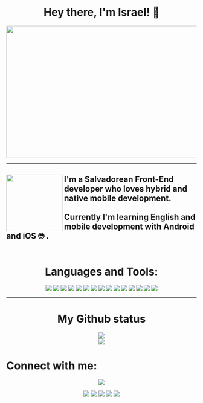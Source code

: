 
<div align="center">
  
  # Hey there, I'm Israel! 👋
  
  <img
    src="./gif.gif"
    width="600px"
    height="350px"
  />
  
  <hr />
  
  <div align="left">
    <img width="150" height="150" align="left" src="https://media.tenor.com/images/192d331a71371d9356cb84d2b26ed59d/tenor.gif" />
    
   <h2>
    I'm a Salvadorean Front-End developer who loves hybrid and native mobile development.
    <br/>
    <br/>
    Currently I'm learning English and mobile development with Android and iOS 🤓 .
    <br/>
    <br/>
   </h2>
  </div>
  
  # Languages and Tools:
  <div display="flex">
    <img src="https://img.shields.io/badge/html5%20-%23E34F26.svg?&style=for-the-badge&logo=html5&logoColor=white">
    <img src="https://img.shields.io/badge/css3%20-%231572B6.svg?&style=for-the-badge&logo=css3&logoColor=white">
    <img src="https://img.shields.io/badge/next%20js%20-%23000.svg?&style=for-the-badge&logo=next.js&logoColor=white">
    <img src="https://img.shields.io/badge/gatsby%20-%23663399.svg?&style=for-the-badge&logo=gatsby&logoColor=white">
    <img src="https://img.shields.io/badge/styled%20components%20-%23DB7093.svg?&style=for-the-badge&logo=styled-components&logoColor=white">
    <img src="https://img.shields.io/badge/webstorm%20-%23000.svg?&style=for-the-badge&logo=webstorm&logoColor=fff">
    <img src="https://img.shields.io/badge/xcode%20-%231575F9.svg?&style=for-the-badge&logo=xcode&logoColor=fff">
    <img src="https://img.shields.io/badge/android%20studio%20-%233DDC84.svg?&style=for-the-badge&logo=android-studio&logoColor=fff">
    <img src="https://img.shields.io/badge/javascript%20-%23F7DF1E.svg?&style=for-the-badge&logo=javascript&logoColor=black">
    <img src="https://img.shields.io/badge/typescript%20-%23007ACC.svg?&style=for-the-badge&logo=typescript&logoColor=white">
    <img src="https://img.shields.io/badge/jest%20-%23C21325.svg?&style=for-the-badge&logo=jest&logoColor=white">
    <img src="https://img.shields.io/badge/kotlin%20-%230095D5.svg?&style=for-the-badge&logo=kotlin&logoColor=white">
    <img src="https://img.shields.io/badge/react/react%20native%20-%2361DAFB.svg?&style=for-the-badge&logo=react&logoColor=white">
    <img src="https://img.shields.io/badge/graphql%20-%23E10098.svg?&style=for-the-badge&logo=graphql&logoColor=white">
    <img src="https://img.shields.io/badge/apollo%20graphql%20-%23311C87.svg?&style=for-the-badge&logo=apollo-graphql&logoColor=white">
  </div>
  
  <hr/>
  
  # My Github status

<p align = "center">
  <img
       src="https://github-readme-stats.vercel.app/api?username=iKronyck&show_icons=true&&bg_color=30,18132b,292e50,c53160&title_color=fff&text_color=fff&line_height=33&icon_color=47b699" />
  
  <br/>
  
  <img src = "https://github-readme-stats.vercel.app/api/top-langs/?username=iKronyck&hide_langs_below=.25&bg_color=30,18132b,292e50,c53160&title_color=fff&text_color=fff&line_height=33&icon_color=47b699&layout=compact">
</p>

</div>

# Connect with me:
  
<div align="center">
  <img
    src="https://github-readme-stackoverflow.vercel.app/?userID=9324183"
  />
  
  [<img src="https://img.shields.io/badge/linkedin-%230077B5.svg?&style=for-the-badge&logo=linkedin&logoColor=white">](https://www.linkedin.com/in/iKronyck/)
  [<img src="https://img.shields.io/badge/twitter-%231DA1F2.svg?&style=for-the-badge&logo=twitter&logoColor=white">](https://twitter.com/iKronyck)
  [<img src="https://img.shields.io/badge/instagram-%23E4405F.svg?&style=for-the-badge&logo=instagram&logoColor=white">](https://www.instagram.com/iKronyck/)
  [<img src="https://img.shields.io/badge/facebook-%231877F2.svg?&style=for-the-badge&logo=facebook&logoColor=white">](https://www.facebook.com/iKronyck)
  [<img src="https://img.shields.io/badge/Portfolio-%23000000.svg?&style=for-the-badge&logo=google%20chrome&logoColor=white">](https://iKronyck.github.io/)
</div>

